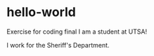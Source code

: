 # hello-world
Exercise for coding final
I am a student at UTSA!

I work for the Sheriff's Department.
